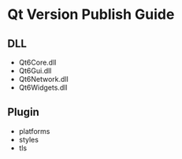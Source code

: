 # Qt Version Publish Guide

## DLL

- Qt6Core.dll
- Qt6Gui.dll
- Qt6Network.dll
- Qt6Widgets.dll

## Plugin

- platforms
- styles
- tls